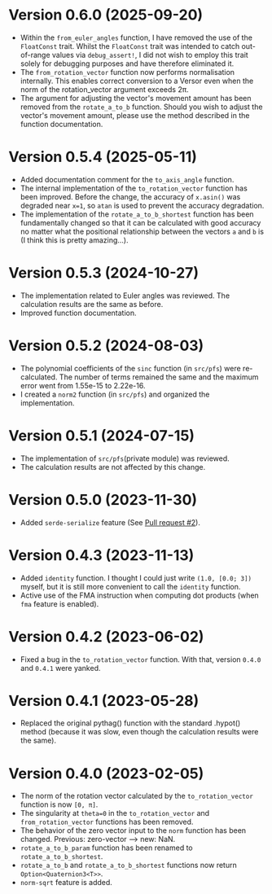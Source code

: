 # Version 0.6.0 (2025-09-20)

* Within the `from_euler_angles` function, I have removed the use of the `FloatConst` trait. Whilst the `FloatConst` trait was intended to catch out-of-range values via `debug_assert!`, I did not wish to employ this trait solely for debugging purposes and have therefore eliminated it.
* The `from_rotation_vector` function now performs normalisation internally. This enables correct conversion to a Versor even when the norm of the rotation_vector argument exceeds 2π.
* The argument for adjusting the vector's movement amount has been removed from the `rotate_a_to_b` function. Should you wish to adjust the vector's movement amount, please use the method described in the function documentation.

# Version 0.5.4 (2025-05-11)

* Added documentation comment for the `to_axis_angle` function.
* The internal implementation of the `to_rotation_vector` function has been improved. Before the change, the accuracy of `x.asin()` was degraded near `x=1`, so `atan` is used to prevent the accuracy degradation.
* The implementation of the `rotate_a_to_b_shortest` function has been fundamentally changed so that it can be calculated with good accuracy no matter what the positional relationship between the vectors `a` and `b` is (I think this is pretty amazing...).

# Version 0.5.3 (2024-10-27)

* The implementation related to Euler angles was reviewed. The calculation results are the same as before.
* Improved function documentation.

# Version 0.5.2 (2024-08-03)

* The polynomial coefficients of the `sinc` function (in `src/pfs`) were re-calculated. The number of terms remained the same and the maximum error went from 1.55e-15 to 2.22e-16.
* I created a `norm2` function (in `src/pfs`) and organized the implementation.

# Version 0.5.1 (2024-07-15)

* The implementation of `src/pfs`(private module) was reviewed.
* The calculation results are not affected by this change.

# Version 0.5.0 (2023-11-30)

* Added `serde-serialize` feature (See [Pull request #2](https://github.com/HamaguRe/quaternion-core/pull/2)).

# Version 0.4.3 (2023-11-13)

* Added `identity` function. I thought I could just write `(1.0, [0.0; 3])` myself, but it is still more convenient to call the `identity` function.
* Active use of the FMA instruction when computing dot products (when `fma` feature is enabled).

# Version 0.4.2 (2023-06-02)

* Fixed a bug in the `to_rotation_vector` function. With that, version `0.4.0` and `0.4.1` were yanked.

# Version 0.4.1 (2023-05-28)

* Replaced the original pythag() function with the standard .hypot() method (because it was slow, even though the calculation results were the same).

# Version 0.4.0 (2023-02-05)

* The norm of the rotation vector  calculated by the `to_rotation_vector` function is now `[0, π]`.
* The singularity at `theta=0` in the `to_rotation_vector` and `from_rotation_vector` functions has been removed.
* The behavior of the zero vector input to the `norm` function has been changed. Previous: zero-vector --> new: NaN.
* `rotate_a_to_b_param` function has been renamed to `rotate_a_to_b_shortest`.
* `rotate_a_to_b` and `rotate_a_to_b_shortest` functions now return `Option<Quaternion3<T>>`.
* `norm-sqrt` feature is added.